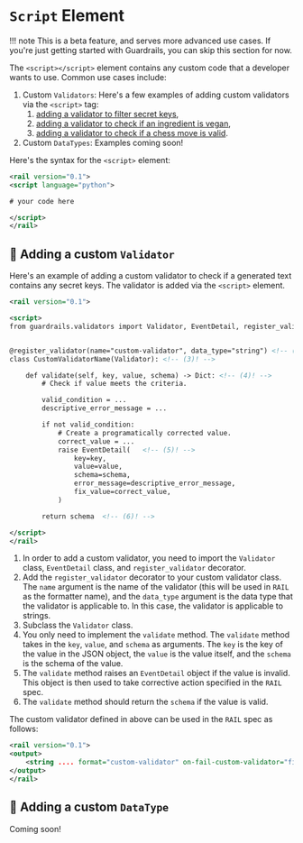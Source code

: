 # `Script` Element

!!! note
    This is a beta feature, and serves more advanced use cases. If you're just getting started with Guardrails, you can skip this section for now.

The `<script></script>` element contains any custom code that a developer wants to use. Common use cases include:

1. Custom `Validators`: Here's a few examples of adding custom validators via the `<script>` tag:
      1. [adding a validator to filter secret keys](../examples/no_secrets_in_generated_text.ipynb),
      2. [adding a validator to check if an ingredient is vegan](../examples/recipe_generation.ipynb),
      3. [adding a validator to check if a chess move is valid](../examples/valid_chess_moves.ipynb).
2. Custom `DataTypes`: Examples coming soon!

Here's the syntax for the `<script>` element:

```xml
<rail version="0.1">
<script language="python">

# your code here

</script>
</rail>
```

## 🔐 Adding a custom `Validator`

Here's an example of adding a custom validator to check if a generated text contains any secret keys. The validator is added via the `<script>` element.

```xml
<rail version="0.1">

<script>
from guardrails.validators import Validator, EventDetail, register_validator <!-- (1)! -->


@register_validator(name="custom-validator", data_type="string") <!-- (2)! -->
class CustomValidatorName(Validator): <!-- (3)! -->

    def validate(self, key, value, schema) -> Dict: <!-- (4)! -->
        # Check if value meets the criteria.

        valid_condition = ...
        descriptive_error_message = ...

        if not valid_condition:
            # Create a programatically corrected value.
            correct_value = ...
            raise EventDetail(   <!-- (5)! -->
                key=key,
                value=value,
                schema=schema,
                error_message=descriptive_error_message,
                fix_value=correct_value,
            )

        return schema  <!-- (6)! -->

</script>
</rail>
```

1. In order to add a custom validator, you need to import the `Validator` class, `EventDetail` class, and `register_validator` decorator.
2. Add the `register_validator` decorator to your custom validator class. The `name` argument is the name of the validator (this will be used in `RAIL` as the formatter name), and the `data_type` argument is the data type that the validator is applicable to. In this case, the validator is applicable to strings.
3. Subclass the `Validator` class.
4. You only need to implement the `validate` method. The `validate` method takes in the `key`, `value`, and `schema` as arguments. The `key` is the key of the value in the JSON object, the `value` is the value itself, and the `schema` is the schema of the value.
5. The `validate` method raises an `EventDetail` object if the value is invalid. This object is then used to take corrective action specified in the `RAIL` spec.
6. The `validate` method should return the `schema` if the value is valid.

The custom validator defined in above can be used in the `RAIL` spec as follows:

```xml
<rail version="0.1">
<output>
    <string .... format="custom-validator" on-fail-custom-validator="fix">
</output>
</rail>
```

## 🧭 Adding a custom `DataType`

Coming soon!
